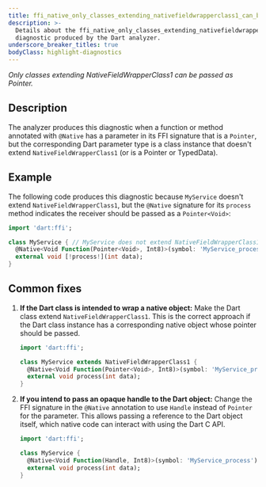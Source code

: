 ```yaml
---
title: ffi_native_only_classes_extending_nativefieldwrapperclass1_can_be_pointer
description: >-
  Details about the ffi_native_only_classes_extending_nativefieldwrapperclass1_can_be_pointer
  diagnostic produced by the Dart analyzer.
underscore_breaker_titles: true
bodyClass: highlight-diagnostics
---
```


_Only classes extending NativeFieldWrapperClass1 can be passed as Pointer._

## Description

The analyzer produces this diagnostic when a function or method annotated
with `@Native` has a parameter in its FFI signature that is a `Pointer`,
but the corresponding Dart parameter type is a class instance that doesn't
extend `NativeFieldWrapperClass1` (or is a Pointer or TypedData).

## Example

The following code produces this diagnostic because `MyService` doesn't
extend `NativeFieldWrapperClass1`, but the `@Native` signature for its
`process` method indicates the receiver should be passed as a `Pointer<Void>`:

```dart
import 'dart:ffi';

class MyService { // MyService does not extend NativeFieldWrapperClass1
  @Native<Void Function(Pointer<Void>, Int8)>(symbol: 'MyService_process')
  external void [!process!](int data);
}
```

## Common fixes

1.  **If the Dart class is intended to wrap a native object:**
    Make the Dart class extend `NativeFieldWrapperClass1`. This is the
    correct approach if the Dart class instance has a corresponding native
    object whose pointer should be passed.
    ```dart
    import 'dart:ffi';

    class MyService extends NativeFieldWrapperClass1 {
      @Native<Void Function(Pointer<Void>, Int8)>(symbol: 'MyService_process')
      external void process(int data);
    }
    ```

2.  **If you intend to pass an opaque handle to the Dart object:**
    Change the FFI signature in the `@Native` annotation to use `Handle`
    instead of `Pointer` for the parameter. This allows passing a
    reference to the Dart object itself, which native code can interact
    with using the Dart C API.
    ```dart
    import 'dart:ffi';

    class MyService {
      @Native<Void Function(Handle, Int8)>(symbol: 'MyService_process')
      external void process(int data);
    }
    ```
